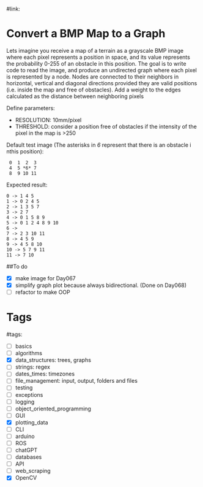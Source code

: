 #link:

# Convert a BMP Map to a Graph

Lets imagine you receive a map of a terrain as a grayscale BMP image where each pixel represents a position in space, and its value represents the probability 0-255 of an obstacle in this position. The goal is to write code to read the image, and produce an undirected graph where each pixel is represented by a node. Nodes are connected to their neighbors in horizontal, vertical and diagonal directions provided they are valid positions (i.e. inside the map and free of obstacles). Add a weight to the edges calculated as the distance between neighboring pixels

Define parameters:
* RESOLUTION: 10mm/pixel
* THRESHOLD: consider a position free of obstacles if the intensity of the pixel in the map is >250


Default test image (The asterisks in *6* represent that there is an obstacle i nthis position):

```
 0  1  2  3
 4  5 *6* 7
 8  9 10 11
```
Expected result:
```
0 -> 1 4 5
1 -> 0 2 4 5
2 -> 1 3 5 7
3 -> 2 7
4 -> 0 1 5 8 9
5 -> 0 1 2 4 8 9 10
6 -> 
7 -> 2 3 10 11
8 -> 4 5 9
9 -> 4 5 8 10
10 -> 5 7 9 11
11 -> 7 10
```


##To do
- [x] make image for Day067
- [x] simplify graph plot because always bidirectional. (Done on Day068)
- [ ] refactor to make OOP

# Tags
#tags: 

- [ ] basics
- [ ] algorithms
- [x] data_structures: trees, graphs
- [ ] strings: regex
- [ ] dates_times: timezones
- [ ] file_management: input, output, folders and files
- [ ] testing
- [ ] exceptions
- [ ] logging
- [ ] object_oriented_programming
- [ ] GUI
- [x] plotting_data
- [ ] CLI
- [ ] arduino
- [ ] ROS
- [ ] chatGPT
- [ ] databases
- [ ] API
- [ ] web_scraping
- [x] OpenCV
